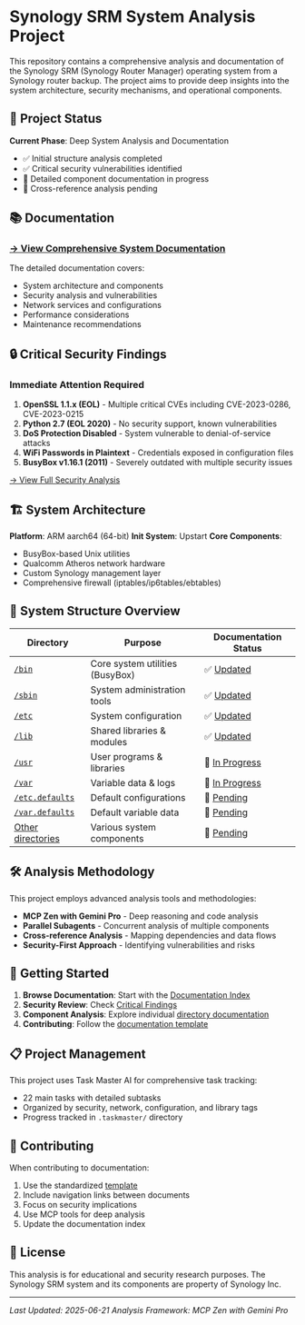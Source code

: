 # Synology SRM System Analysis Project

This repository contains a comprehensive analysis and documentation of the Synology SRM (Synology Router Manager) operating system from a Synology router backup. The project aims to provide deep insights into the system architecture, security mechanisms, and operational components.

## 🎯 Project Status

**Current Phase**: Deep System Analysis and Documentation
- ✅ Initial structure analysis completed
- ✅ Critical security vulnerabilities identified
- 📝 Detailed component documentation in progress
- 🔄 Cross-reference analysis pending

## 📚 Documentation

### [→ View Comprehensive System Documentation](_documentation/README.md)

The detailed documentation covers:
- System architecture and components
- Security analysis and vulnerabilities
- Network services and configurations
- Performance considerations
- Maintenance recommendations

## 🔒 Critical Security Findings

### Immediate Attention Required
1. **OpenSSL 1.1.x (EOL)** - Multiple critical CVEs including CVE-2023-0286, CVE-2023-0215
2. **Python 2.7 (EOL 2020)** - No security support, known vulnerabilities
3. **DoS Protection Disabled** - System vulnerable to denial-of-service attacks
4. **WiFi Passwords in Plaintext** - Credentials exposed in configuration files
5. **BusyBox v1.16.1 (2011)** - Severely outdated with multiple security issues

[→ View Full Security Analysis](_documentation/README.md#key-findings)

## 🏗️ System Architecture

**Platform**: ARM aarch64 (64-bit)
**Init System**: Upstart
**Core Components**:
- BusyBox-based Unix utilities
- Qualcomm Atheros network hardware
- Custom Synology management layer
- Comprehensive firewall (iptables/ip6tables/ebtables)

## 📁 System Structure Overview

| Directory | Purpose | Documentation Status |
|-----------|---------|---------------------|
| [`/bin`](srm_backup/bin/) | Core system utilities (BusyBox) | ✅ [Updated](_documentation/structure/bin.md) |
| [`/sbin`](srm_backup/sbin/) | System administration tools | ✅ [Updated](_documentation/structure/sbin.md) |
| [`/etc`](srm_backup/etc/) | System configuration | ✅ [Updated](_documentation/structure/etc.md) |
| [`/lib`](srm_backup/lib/) | Shared libraries & modules | ✅ [Updated](_documentation/structure/lib.md) |
| [`/usr`](srm_backup/usr/) | User programs & libraries | 📝 [In Progress](_documentation/structure/usr.md) |
| [`/var`](srm_backup/var/) | Variable data & logs | 📝 [In Progress](_documentation/structure/var.md) |
| [`/etc.defaults`](srm_backup/etc.defaults/) | Default configurations | 🔄 [Pending](_documentation/structure/etc.defaults.md) |
| [`/var.defaults`](srm_backup/var.defaults/) | Default variable data | 🔄 [Pending](_documentation/structure/var.defaults.md) |
| [Other directories](srm_backup/) | Various system components | 🔄 [Pending](_documentation/README.md) |

## 🛠️ Analysis Methodology

This project employs advanced analysis tools and methodologies:
- **MCP Zen with Gemini Pro** - Deep reasoning and code analysis
- **Parallel Subagents** - Concurrent analysis of multiple components
- **Cross-reference Analysis** - Mapping dependencies and data flows
- **Security-First Approach** - Identifying vulnerabilities and risks

## 🚀 Getting Started

1. **Browse Documentation**: Start with the [Documentation Index](_documentation/README.md)
2. **Security Review**: Check [Critical Findings](_documentation/README.md#key-findings)
3. **Component Analysis**: Explore individual [directory documentation](_documentation/structure/)
4. **Contributing**: Follow the [documentation template](_documentation/TEMPLATE.md)

## 📋 Project Management

This project uses Task Master AI for comprehensive task tracking:
- 22 main tasks with detailed subtasks
- Organized by security, network, configuration, and library tags
- Progress tracked in `.taskmaster/` directory

## 🤝 Contributing

When contributing to documentation:
1. Use the standardized [template](_documentation/TEMPLATE.md)
2. Include navigation links between documents
3. Focus on security implications
4. Use MCP tools for deep analysis
5. Update the documentation index

## 📄 License

This analysis is for educational and security research purposes. The Synology SRM system and its components are property of Synology Inc.

---
*Last Updated: 2025-06-21*
*Analysis Framework: MCP Zen with Gemini Pro*
